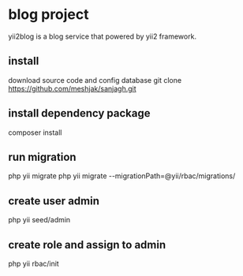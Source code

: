 # blog project
yii2blog is a blog service that powered by yii2 framework.

## install
download source code and config database
git clone https://github.com/meshjak/sanjagh.git

## install dependency package 
composer install

## run migration
php yii migrate
php yii migrate --migrationPath=@yii/rbac/migrations/

## create user admin
php yii seed/admin

## create role and assign to admin
php yii rbac/init